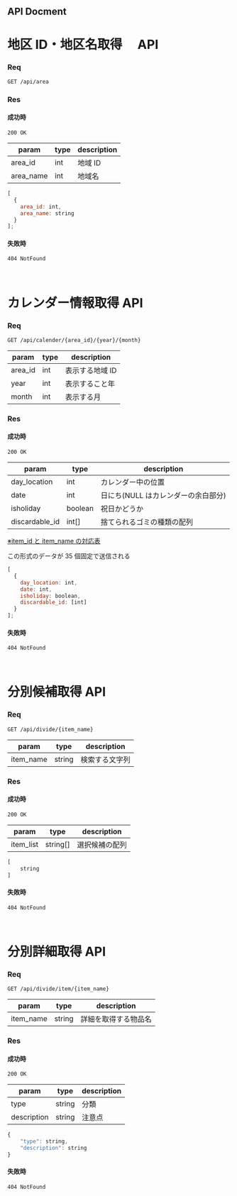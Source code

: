 ## API Docment

# 地区 ID・地区名取得　 API

### Req

```
GET /api/area
```

### Res

#### 成功時

```
200 OK
```

| param     | type | description |
| --------- | ---- | ----------- |
| area_id   | int  | 地域 ID     |
| area_name | int  | 地域名      |

```javascript
[
  {
    area_id: int,
    area_name: string
  }
];
```

#### 失敗時

```
404 NotFound
```

<br>

# カレンダー情報取得 API

### Req

```
GET /api/calender/{area_id}/{year}/{month}
```

| param   | type | description     |
| ------- | ---- | --------------- |
| area_id | int  | 表示する地域 ID |
| year    | int  | 表示すること年  |
| month   | int  | 表示する月　　  |

### Res

#### 成功時

```
200 OK
```

| param          | type    | description                         |
| -------------- | ------- | ----------------------------------- |
| day_location   | int     | カレンダー中の位置                  |
| date           | int     | 日にち(NULL はカレンダーの余白部分) |
| isholiday      | boolean | 祝日かどうか                        |
| discardable_id | int[]   | 捨てられるゴミの種類の配列          |

[※item_id と item_name の対応表](./item.md)

この形式のデータが 35 個固定で送信される

```javascript
[
  {
    day_location: int,
    date: int,
    isholiday: boolean,
    discardable_id: [int]
  }
];
```

#### 失敗時

```
404 NotFound
```

<br>

# 分別候補取得 API

### Req

```
GET /api/divide/{item_name}
```

| param     | type   | description    |
| --------- | ------ | -------------- |
| item_name | string | 検索する文字列 |

### Res

#### 成功時

```
200 OK
```

| param     | type     | description    |
| --------- | -------- | -------------- |
| item_list | string[] | 選択候補の配列 |

<!-- prettier-ignore -->
```javascript
[
    string
]
```

#### 失敗時

```
404 NotFound
```

<br>

# 分別詳細取得 API

### Req

```
GET /api/divide/item/{item_name}
```

| param     | type   | description          |
| --------- | ------ | -------------------- |
| item_name | string | 詳細を取得する物品名 |

### Res

#### 成功時

```
200 OK
```

| param       | type   | description |
| ----------- | ------ | ----------- |
| type        | string | 分類 　     |
| description | string | 注意点      |

```javascript
{
    "type": string,
    "description": string
}
```

#### 失敗時

```
404 NotFound
```
